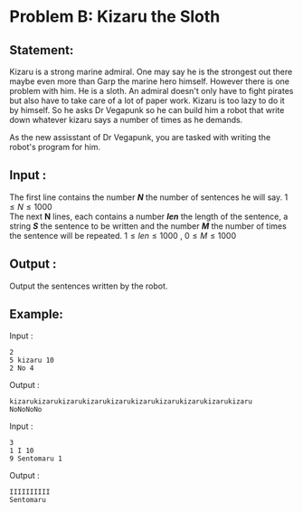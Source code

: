 # Problem B: Kizaru the Sloth

## Statement:

Kizaru is a strong marine admiral. One may say he is the strongest out there maybe even more than Garp the marine hero himself. However there is one problem with him. He is a sloth. An admiral doesn't only have to fight pirates but also have to take care of a lot of paper work. Kizaru is too lazy to do it by himself. So he asks Dr Vegapunk so he can build him a robot that write down whatever kizaru says a number of times as he demands.

As the new assisstant of Dr Vegapunk, you are tasked with writing the robot's program for him.

## Input :
The first line contains the number ***N*** the number of sentences he will say. $1\le N \le 1000$ <br>
The next **N** lines, each contains a number ***len*** the length of the sentence, a string ***S*** the sentence to be written and the number ***M*** the number of times the sentence will be repeated. $1\le len \le 1000$ , $0\le M \le 1000$

## Output :
Output the sentences written by the robot.

## Example:
Input :  

```
2
5 kizaru 10
2 No 4
```

Output :  

```
kizarukizarukizarukizarukizarukizarukizarukizarukizarukizaru
NoNoNoNo

```

Input :  

```
3
1 I 10
9 Sentomaru 1
```

Output :  

```
IIIIIIIIII
Sentomaru

```

